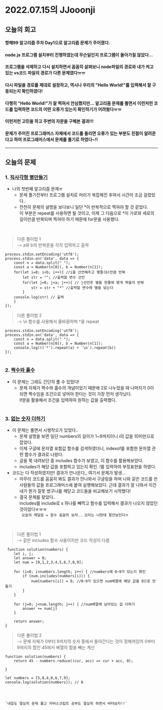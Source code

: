 # 2022.07.15의 JJooonji

## 오늘의 회고
#### 항해99 알고리즘 주차 Day1으로 알고리즘 문제가 주어졌다.
#### node.js 프로그램 설치부터 진행하였는데 무슨일인지 프로그램이 돌아가질 않았다...
#### 프로그램을 삭제하고 다시 설치하면서 꼼꼼히 살펴보니 node파일의 경로와 내가 켜고 있는 vs코드 파일의 경로가 다른 문제였다ㅠㅠ
#### 다시 파일을 경로를 제대로 설정하고, 역시나 우리의 "Hello World!"를 입력해서 잘 구동되는지 확인하였다!
#### 다행히 "Hello World!"가 잘 찍혀서 안심했지만... 알고리즘 문제를 풀면서 이런저런 코드를 입력하면 코드의 어떤 오류가 있는지 확인하기가 어려웠다ㅠㅠ
#### 이런저런 고민을 하고 주변의 자문을 구해본 결과!!!
#### 문제가 주어진 프로그래머스 자체에서 코드를 돌리면 오류가 있는 부분도 친절이 알려준다고 하여 프로그래머스에서 문제를 풀기로 하였다~!!



---
## 오늘의 문제
### 1. [직사각형 별만들기](https://github.com/JJooonji/Algorithm/blob/main/%EC%A7%81%EC%82%AC%EA%B0%81%ED%98%95%20%EB%B3%84%EB%A7%8C%EB%93%A4%EA%B8%B0.md)
* 나의 첫번째 알고리즘 문제ㅠ
  + 문제 풀기전부터 프로그램 설치로 머리가 복잡해진 후여서 시간이 조금 걸렸었다..
  + 천천히 문제의 설명을 보다보니 일단 *이 반복적으로 찍혀야 할 것 같았다. <br>이 부분은 repeat를 사용하면 될 것이고, 이제 그 다음으로 *이 가로와 세로의 길이만큼 반복되며 찍혀야 하기 때문에 for문을 사용했다.

<br>

> 다른 풀이법 1<br>
-> a와 b의 반복문을 각각 입력하고 출력
```
process.stdin.setEncoding('utf8');
process.stdin.on('data', data => {
    const n = data.split(" "); 
    const a = Number(n[0]), b = Number(n[1]); 
    for(let i=0; i<b; i++){ //i을 선언해주고 몇줄(b)만큼 반복
        let str = ""; //출력할 변수 선언
        for(let j=0; j<a; j++){ // j선언후 별을 한줄에 몇개 찍을지 반복
            str = str + "*" //출력할 변수에 별을 담는다
        } 
    console.log(str) // 출력
    }
});
```
> 다른 풀이법 2
<br>-> \n 함수를 사용해서 줄바꿈하며 *을 repeat
```
process.stdin.setEncoding('utf8');
process.stdin.on('data', data => {
    const n = data.split(" ");
    const a = Number(n[0]), b = Number(n[1]);
    console.log((('*').repeat(a) + `\n`).repeat(b))
});
```
#

### 2. [짝수와 홀수](https://github.com/JJooonji/Algorithm/blob/main/%EC%A7%9D%EC%88%98%EC%99%80%20%ED%99%80%EC%88%98.md)
* 이 문제는 그래도 간단히 풀 수 있었다!
  + 문제 자체가 짝수와 홀수의 개념이었기 때문에 2로 나누었을 때 나머지가 0이 되면 짝수임을 조건으로 넣어야 한다는 것이 가장 먼저 생각났다.<br>if문을 활용해서 조건을 입력하여 원하는 값을 출력했다.

#

### 3. [없는 숫자 더하기](https://github.com/JJooonji/Algorithm/blob/main/%EC%97%86%EB%8A%94%20%EC%88%AB%EC%9E%90%20%EB%8D%94%ED%95%98%EA%B8%B0.md)
* 이 문제는 풀면서 시행착오가 있었다..
  + 문제 설명을 보면 일단 numbers의 길이가 1~9까지이니 i의 값을 10미만으로 잡았다.
  + 이제 구글에 문자열 포함값 함수를 검색하였더니, indexof를 포함한 문자열 관련 함수가 결과로 나왔다.
  + 글을 쭉 내려보던 중 includes 함수가 보였고, 이 함수를 활용해보았다.
  + includes가 해당 값을 포함하고 있는지 확인. !를 입력하여 부정표현을 하였다.
* 코드는 다 작성하였지만! 결과가 안나온다,, 여기서 문제가 발생...
  + 아무리 코드를 꼼꼼히 봐도 결과가 안나와서 구글링을 하며 나와 같은 코드를 쓴 사람들의 값을 프로그래머스에 붙여 실행해보았다. 근데 결과가 잘 나와서 이건 내가 뭔가 잘못 썼구나를 깨닫고 코드들을 비교해보기 시작했다!
  + 결국 문제를 찾았다..<br>includes를 include로 s 하나를 빼먹고 함수를 입력해서 결과가 나오지 않았던 것이었다ㅠㅠㅠ<br>
  ` 오늘의 깨달음 = 함수 꼼꼼히 보자.. 오타는 나한테 잘안보인다ㅠ`

<br> 

> 다른 풀이법 1
 <br>-> 같은 includes 함수 사용이지만 코드 작성이 다름
```
 function solution(numbers) {
    let i, j;
    let answer = 0;
    let num = [0,1,2,3,4,5,6,7,8,9];
 
    for (i=0; i<numbers.length; i++) { //numbers에 0~9가 있는지 확인
        if (num.includes(numbers[i])) {
            num[numbers[i]] = 0; //0~9가 있으면 num배열에 해당 값을 0으로 만들기
        }
    }
 
    for (j=0; j<num.length; j++) { //num배열에 남아있는 값 더하기
        answer += num[j]
    }
 
    return answer;
}
``` 
> 다른 풀이법 2
<br>-> 문제 자체가 0부터 9까지의 숫자 중에서 돌아간다는 것이 정해져있어 0부터 9까지의 합인 45에서 배열의 합을 빼는 계산
```
function solution(numbers) {
    return 45 - numbers.reduce((cur, acc) => cur + acc, 0);
  
}

let numbers = [5,8,4,0,6,7,9];
console.log(solution(numbers)); // 6
```

#

```

`내일도 열심히 문제 풀고 자바스크립트 공부도 열심히 하면서 버텨보자!!`

```



